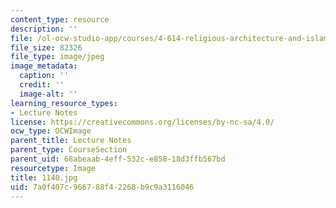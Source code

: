 ```yaml
---
content_type: resource
description: ''
file: /ol-ocw-studio-app/courses/4-614-religious-architecture-and-islamic-cultures-fall-2002/7a0f407c966788f42268b9c9a3116046_1140.jpg
file_size: 82326
file_type: image/jpeg
image_metadata:
  caption: ''
  credit: ''
  image-alt: ''
learning_resource_types:
- Lecture Notes
license: https://creativecommons.org/licenses/by-nc-sa/4.0/
ocw_type: OCWImage
parent_title: Lecture Notes
parent_type: CourseSection
parent_uid: 68abeaab-4eff-532c-e858-18d3ffb567bd
resourcetype: Image
title: 1140.jpg
uid: 7a0f407c-9667-88f4-2268-b9c9a3116046
---
```

